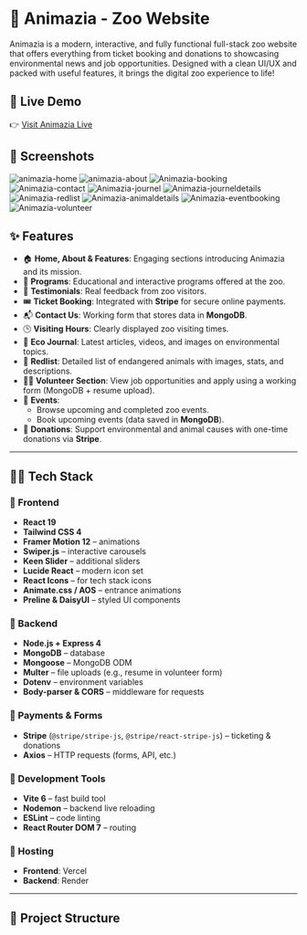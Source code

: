 # 🐾 Animazia - Zoo Website

Animazia is a modern, interactive, and fully functional full-stack zoo website that offers everything from ticket booking and donations to showcasing environmental news and job opportunities. Designed with a clean UI/UX and packed with useful features, it brings the digital zoo experience to life!

## 🔗 Live Demo

👉 [Visit Animazia Live](https://frontend-zoo.vercel.app/)

## 📸 Screenshots
![animazia-home](https://github.com/user-attachments/assets/ff95cbc5-9682-45ef-9713-5a81bb1c4d4c)
![animazia-about](https://github.com/user-attachments/assets/b607694b-d915-43cd-9903-2fcaa8c1e72a)
![Animazia-booking](https://github.com/user-attachments/assets/a48ddbd7-d22f-4cd7-827b-551a347338f0)
![Animazia-contact](https://github.com/user-attachments/assets/3aa08719-08e4-45ca-bd03-f7112d6e54bb)
![Animazia-journel](https://github.com/user-attachments/assets/3a9dc392-5bcb-497e-b5c0-ecf68773a1f4)
![Animazia-journeldetails](https://github.com/user-attachments/assets/e3c17e5d-3994-4049-91af-0b723ea2cd4f)
![Animazia-redlist](https://github.com/user-attachments/assets/f1ba84fb-9133-44bf-a616-13b91763aa37)
![Animazia-animaldetails](https://github.com/user-attachments/assets/7f22a134-b36f-49cb-bd6f-a34b2177b7de)
![Animazia-eventbooking](https://github.com/user-attachments/assets/e8712692-5891-4773-9776-7b86c5228fab)
![Animazia-volunteer](https://github.com/user-attachments/assets/8186bad4-1def-4c49-babc-dc9532d8afca)


## ✨ Features

- 🏠 **Home, About & Features**: Engaging sections introducing Animazia and its mission.
- 🦁 **Programs**: Educational and interactive programs offered at the zoo.
- 💬 **Testimonials**: Real feedback from zoo visitors.
- 🎟️ **Ticket Booking**: Integrated with **Stripe** for secure online payments.
- 📬 **Contact Us**: Working form that stores data in **MongoDB**.
- 🕒 **Visiting Hours**: Clearly displayed zoo visiting times.
- 🌿 **Eco Journal**: Latest articles, videos, and images on environmental topics.
- 🐘 **Redlist**: Detailed list of endangered animals with images, stats, and descriptions.
- 🙋‍♀️ **Volunteer Section**: View job opportunities and apply using a working form (MongoDB + resume upload).
- 🎉 **Events**:
  - Browse upcoming and completed zoo events.
  - Book upcoming events (data saved in **MongoDB**).
- 💖 **Donations**: Support environmental and animal causes with one-time donations via **Stripe**.

---

## 🧑‍💻 Tech Stack

### 🔹 Frontend
- **React 19**
- **Tailwind CSS 4**
- **Framer Motion 12** – animations
- **Swiper.js** – interactive carousels
- **Keen Slider** – additional sliders
- **Lucide React** – modern icon set
- **React Icons** – for tech stack icons
- **Animate.css / AOS** – entrance animations
- **Preline & DaisyUI** – styled UI components

### 🔹 Backend
- **Node.js + Express 4**
- **MongoDB** – database
- **Mongoose** – MongoDB ODM
- **Multer** – file uploads (e.g., resume in volunteer form)
- **Dotenv** – environment variables
- **Body-parser & CORS** – middleware for requests

### 🔹 Payments & Forms
- **Stripe** (`@stripe/stripe-js`, `@stripe/react-stripe-js`) – ticketing & donations
- **Axios** – HTTP requests (forms, API, etc.)

### 🔹 Development Tools
- **Vite 6** – fast build tool
- **Nodemon** – backend live reloading
- **ESLint** – code linting
- **React Router DOM 7** – routing

### 🔹 Hosting
- **Frontend**: Vercel
- **Backend**: Render 

---

## 📂 Project Structure

